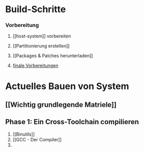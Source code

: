 # Build-Schritte
### Vorbereitung
1. [[host-system]] vorbereiten
2. [[Partitionierung erstellen]]

3. [[Packages & Patches herunterladen]] 
4. [finale Vorbereitungen](finale-vorbereitungen.md)

# Actuelles Bauen von System
## [[Wichtig grundlegende Matriele]]
## Phase 1: Ein Cross-Toolchain compilieren
1. [[Binutils]]
2. [[GCC - Der Compiler]]
3. 
